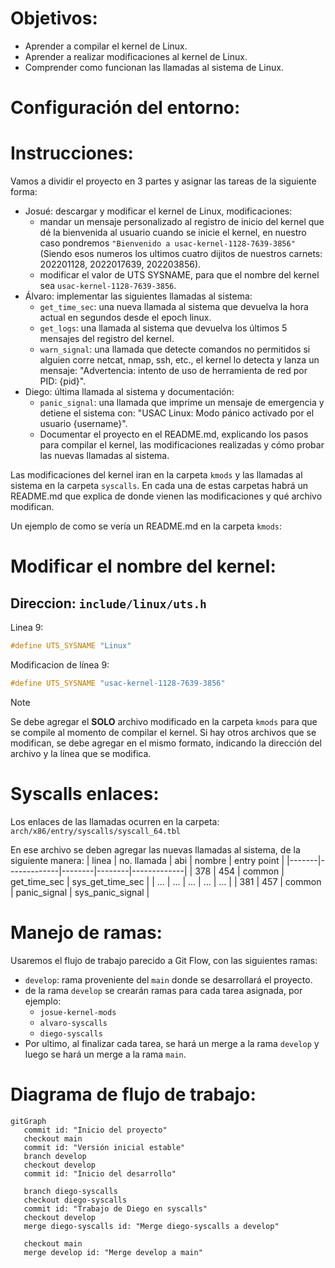 # Objetivos:
- Aprender a compilar el kernel de Linux.
- Aprender a realizar modificaciones al kernel de Linux.
- Comprender como funcionan las llamadas al sistema de Linux.

# Configuración del entorno:

# Instrucciones:
Vamos a dividir el proyecto en 3 partes y asignar las tareas de la siguiente forma:
- Josué: descargar y modificar el kernel de Linux, modificaciones:
  - mandar un mensaje personalizado al registro de inicio del kernel que dé la bienvenida al usuario cuando se inicie el kernel, en nuestro caso pondremos `"Bienvenido a usac-kernel-1128-7639-3856"` (Siendo esos numeros los ultimos cuatro dijitos de nuestros carnets: 202201128, 2022017639, 202203856).
  - modificar el valor de UTS SYSNAME, para que el nombre del kernel sea `usac-kernel-1128-7639-3856`.
- Álvaro: implementar las siguientes llamadas al sistema:
  - `get_time_sec`: una nueva llamada al sistema que devuelva la hora actual en segundos desde el epoch linux.
  - `get_logs`: una llamada al sistema que devuelva los últimos 5 mensajes del registro del kernel.
  - `warn_signal`: una llamada que detecte comandos no permitidos si alguien corre netcat, nmap, ssh, etc., el kernel lo detecta y lanza un mensaje: "Advertencia: intento de uso de herramienta de red por PID: {pid}".
- Diego: última llamada al sistema y documentación:
  - `panic_signal`: una llamada que imprime un mensaje de emergencia y detiene el sistema con: "USAC Linux: Modo pánico activado por el usuario {username}".
  - Documentar el proyecto en el README.md, explicando los pasos para compilar el kernel, las modificaciones realizadas y cómo probar las nuevas llamadas al sistema.

Las modificaciones del kernel iran en la carpeta `kmods` y las llamadas al sistema en la carpeta `syscalls`. En cada una de estas carpetas habrá un README.md que explica de donde vienen las modificaciones y qué archivo modifican. 

Un ejemplo de como se vería un README.md en la carpeta `kmods`:

# Modificar el nombre del kernel:

## Direccion: `include/linux/uts.h`
Linea 9:
```c
#define UTS_SYSNAME "Linux"
```
Modificacion de línea 9:
```c
#define UTS_SYSNAME "usac-kernel-1128-7639-3856"
```
>[!note]
> Se debe agregar el **SOLO** archivo modificado en la carpeta `kmods` para que se compile al momento de compilar el kernel. Si hay otros archivos que se modifican, se debe agregar en el mismo formato, indicando la dirección del archivo y la línea que se modifica.

# Syscalls enlaces:
Los enlaces de las llamadas ocurren en la carpeta:
`arch/x86/entry/syscalls/syscall_64.tbl`

En ese archivo se deben agregar las nuevas llamadas al sistema, de la siguiente manera:
| linea | no. llamada | abi    | nombre | entry point |
|-------|-------------|--------|--------|-------------|
| 378   | 454         | common | get_time_sec | sys_get_time_sec |
| ...   | ...         | ... | ... | ... |
| 381   | 457         | common | panic_signal | sys_panic_signal |

# Manejo de ramas:
Usaremos el flujo de trabajo parecido a Git Flow, con las siguientes ramas:
- `develop`: rama proveniente del `main` donde se desarrollará el proyecto.
- de la rama `develop` se crearán ramas para cada tarea asignada, por ejemplo:
  - `josue-kernel-mods`
  - `alvaro-syscalls`
  - `diego-syscalls`
- Por ultimo, al finalizar cada tarea, se hará un merge a la rama `develop` y luego se hará un merge a la rama `main`.

# Diagrama de flujo de trabajo:
```mermaid
gitGraph
   commit id: "Inicio del proyecto"
   checkout main
   commit id: "Versión inicial estable"
   branch develop
   checkout develop
   commit id: "Inicio del desarrollo"

   branch diego-syscalls
   checkout diego-syscalls
   commit id: "Trabajo de Diego en syscalls"
   checkout develop
   merge diego-syscalls id: "Merge diego-syscalls a develop"

   checkout main
   merge develop id: "Merge develop a main"
```